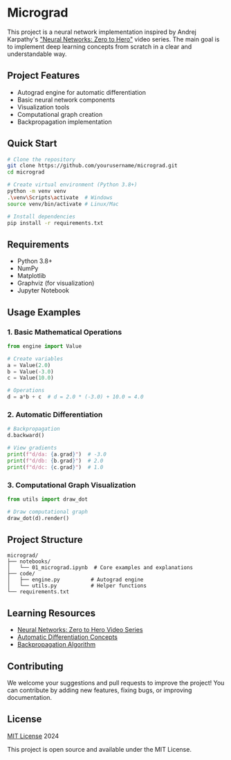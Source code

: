 # Micrograd

This project is a neural network implementation inspired by Andrej Karpathy's ["Neural Networks: Zero to Hero"](https://www.youtube.com/watch?v=VMj-3S1tku0) video series. The main goal is to implement deep learning concepts from scratch in a clear and understandable way.

## Project Features

- Autograd engine for automatic differentiation
- Basic neural network components
- Visualization tools
- Computational graph creation
- Backpropagation implementation

## Quick Start

```bash
# Clone the repository
git clone https://github.com/yourusername/micrograd.git
cd micrograd

# Create virtual environment (Python 3.8+)
python -m venv venv
.\venv\Scripts\activate  # Windows
source venv/bin/activate # Linux/Mac

# Install dependencies
pip install -r requirements.txt
```

## Requirements

- Python 3.8+
- NumPy
- Matplotlib
- Graphviz (for visualization)
- Jupyter Notebook

## Usage Examples

### 1. Basic Mathematical Operations
```python
from engine import Value

# Create variables
a = Value(2.0)
b = Value(-3.0)
c = Value(10.0)

# Operations
d = a*b + c  # d = 2.0 * (-3.0) + 10.0 = 4.0
```

### 2. Automatic Differentiation
```python
# Backpropagation
d.backward()

# View gradients
print(f"d/da: {a.grad}")  # -3.0
print(f"d/db: {b.grad}")  # 2.0
print(f"d/dc: {c.grad}")  # 1.0
```

### 3. Computational Graph Visualization
```python
from utils import draw_dot

# Draw computational graph
draw_dot(d).render()
```

## Project Structure

```
micrograd/
├── notebooks/
│   └── 01_micrograd.ipynb  # Core examples and explanations
├── code/
│   ├── engine.py          # Autograd engine
│   └── utils.py           # Helper functions
└── requirements.txt
```

## Learning Resources

- [Neural Networks: Zero to Hero Video Series](https://www.youtube.com/watch?v=VMj-3S1tku0)
- [Automatic Differentiation Concepts](https://en.wikipedia.org/wiki/Automatic_differentiation)
- [Backpropagation Algorithm](https://en.wikipedia.org/wiki/Backpropagation)

## Contributing

We welcome your suggestions and pull requests to improve the project! You can contribute by adding new features, fixing bugs, or improving documentation.

## License

[MIT License](https://opensource.org/licenses/MIT) 2024

This project is open source and available under the MIT License.